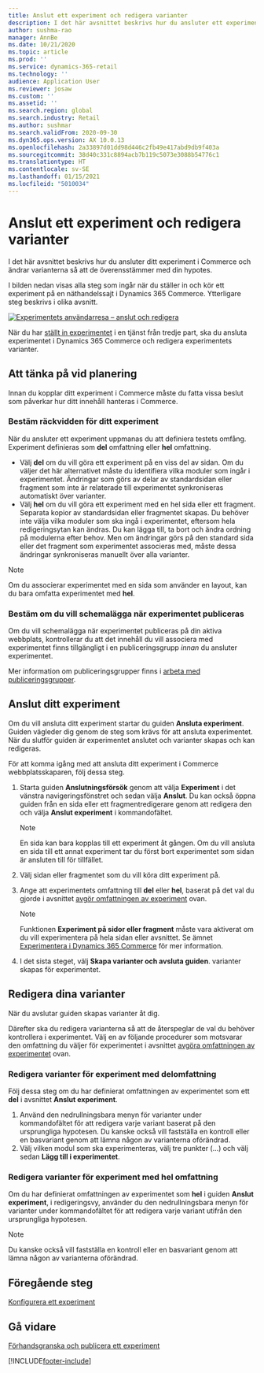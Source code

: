 ```yaml
---
title: Anslut ett experiment och redigera varianter
description: I det här avsnittet beskrivs hur du ansluter ett experiment till en tredjepartstjänst till Dynamics 365 Commerce och hur du redigerar varianter för experimentet.
author: sushma-rao
manager: AnnBe
ms.date: 10/21/2020
ms.topic: article
ms.prod: ''
ms.service: dynamics-365-retail
ms.technology: ''
audience: Application User
ms.reviewer: josaw
ms.custom: ''
ms.assetid: ''
ms.search.region: global
ms.search.industry: Retail
ms.author: sushmar
ms.search.validFrom: 2020-09-30
ms.dyn365.ops.version: AX 10.0.13
ms.openlocfilehash: 2a33897d01dd98d446c2fb49e417abd9db9f403a
ms.sourcegitcommit: 38d40c331c8894acb7b119c5073e3088b54776c1
ms.translationtype: HT
ms.contentlocale: sv-SE
ms.lasthandoff: 01/15/2021
ms.locfileid: "5010034"
---
```

# <a name="connect-an-experiment-and-edit-variations"></a>Anslut ett experiment och redigera varianter

I det här avsnittet beskrivs hur du ansluter ditt experiment i Commerce och ändrar varianterna så att de överensstämmer med din hypotes. 

I bilden nedan visas alla steg som ingår när du ställer in och kör ett experiment på en näthandelssajt i Dynamics 365 Commerce. Ytterligare steg beskrivs i olika avsnitt.

[ ![Experimentets användarresa – anslut och redigera](./media/experimentation_connect_edit.svg) ](./media/experimentation_connect_edit.svg#lightbox)

När du har [ställt in experimentet](experimentation-setup.md) i en tjänst från tredje part, ska du ansluta experimentet i Dynamics 365 Commerce och redigera experimentets varianter.

## <a name="planning-considerations"></a>Att tänka på vid planering

Innan du kopplar ditt experiment i Commerce måste du fatta vissa beslut som påverkar hur ditt innehåll hanteras i Commerce.

### <a name="determine-the-scope-of-your-experiment"></a>Bestäm räckvidden för ditt experiment
När du ansluter ett experiment uppmanas du att definiera testets omfång. Experiment definieras som **del** omfattning eller **hel** omfattning.
- Välj **del** om du vill göra ett experiment på en viss del av sidan. Om du väljer det här alternativet måste du identifiera vilka moduler som ingår i experimentet. Ändringar som görs av delar av standardsidan eller fragment som inte är relaterade till experimentet synkroniseras automatiskt över varianter.
- Välj **hel** om du vill göra ett experiment med en hel sida eller ett fragment. Separata kopior av standardsidan eller fragmentet skapas. Du behöver inte välja vilka moduler som ska ingå i experimentet, eftersom hela redigeringsytan kan ändras. Du kan lägga till, ta bort och ändra ordning på modulerna efter behov. Men om ändringar görs på den standard sida eller det fragment som experimentet associeras med, måste dessa ändringar synkroniseras manuellt över alla varianter.

<!-- not to editors, we're adding an image here to illustrate the difference. it will help.) -->

> [!NOTE]
> Om du associerar experimentet med en sida som använder en layout, kan du bara omfatta experimentet med **hel**.

### <a name="decide-if-you-want-to-schedule-when-your-experiment-is-published"></a>Bestäm om du vill schemalägga när experimentet publiceras
Om du vill schemalägga när experimentet publiceras på din aktiva webbplats, kontrollerar du att det innehåll du vill associera med experimentet finns tillgängligt i en publiceringsgrupp *innan* du ansluter experimentet. 

Mer information om publiceringsgrupper finns i [arbeta med publiceringsgrupper](publish-groups.md).


## <a name="connect-your-experiment"></a>Anslut ditt experiment
Om du vill ansluta ditt experiment startar du guiden **Ansluta experiment**. Guiden vägleder dig genom de steg som krävs för att ansluta experimentet. När du slutför guiden är experimentet anslutet och varianter skapas och kan redigeras.

För att komma igång med att ansluta ditt experiment i Commerce webbplatsskaparen, följ dessa steg.

1. Starta guiden **Anslutningsförsök** genom att välja **Experiment** i det vänstra navigeringsfönstret och sedan välja **Anslut**. Du kan också öppna guiden från en sida eller ett fragmentredigerare genom att redigera den och välja **Anslut experiment** i kommandofältet.

    > [!NOTE]
    > En sida kan bara kopplas till ett experiment åt gången. Om du vill ansluta en sida till ett annat experiment tar du först bort experimentet som sidan är ansluten till för tillfället.

1. Välj sidan eller fragmentet som du vill köra ditt experiment på.
1. Ange att experimentets omfattning till **del** eller **hel**, baserat på det val du gjorde i avsnittet [avgör omfattningen av experiment](#determine-the-scope-of-your-experiment) ovan.
    > [!NOTE]
    > Funktionen **Experiment på sidor eller fragment** måste vara aktiverat om du vill experimentera på hela sidan eller avsnittet. Se ämnet [Experimentera i Dynamics 365 Commerce](experimentation-overview.md) för mer information.
    
1. I det sista steget, välj **Skapa varianter och avsluta guiden**. varianter skapas för experimentet. 

## <a name="edit-your-variations"></a>Redigera dina varianter
När du avslutar guiden skapas varianter åt dig. 

Därefter ska du redigera varianterna så att de återspeglar de val du behöver kontrollera i experimentet. Välj en av följande procedurer som motsvarar den omfattning du väljer för experimentet i avsnittet [avgöra omfattningen av experimentet](#determine-the-scope-of-your-experiment) ovan.

### <a name="edit-variations-for-experiments-with-partial-scope"></a>Redigera varianter för experiment med delomfattning
Följ dessa steg om du har definierat omfattningen av experimentet som ett **del** i avsnittet **Anslut experiment**.

1. Använd den nedrullningsbara menyn för varianter under kommandofältet för att redigera varje variant baserat på den ursprungliga hypotesen. Du kanske också vill fastställa en kontroll eller en basvariant genom att lämna någon av varianterna oförändrad.
1. Välj vilken modul som ska experimenteras, välj tre punkter (...) och välj sedan **Lägg till i experimentet**.

### <a name="edit-variations-for-experiments-with-entire-scope"></a>Redigera varianter för experiment med hel omfattning
Om du har definierat omfattningen av experimentet som **hel** i guiden **Anslut experiment**, i redigeringsvy, använder du den nedrullningsbara menyn för varianter under kommandofältet för att redigera varje variant utifrån den ursprungliga hypotesen. 

> [!NOTE]
> Du kanske också vill fastställa en kontroll eller en basvariant genom att lämna någon av varianterna oförändrad.

## <a name="previous-step"></a>Föregående steg
[Konfigurera ett experiment](experimentation-setup.md) 


## <a name="next-step"></a>Gå vidare
[Förhandsgranska och publicera ett experiment](experimentation-preview-publish.md)


[!INCLUDE[footer-include](../includes/footer-banner.md)]